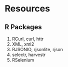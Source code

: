
# Resources

## R Packages

1. RCurl, curl, httr
1. XML, xml2
1. RJSONIO, rjsonlite, rjson
1. selectr, harvestr
1. RSelenium


